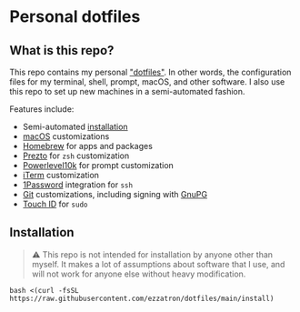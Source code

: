 # Personal dotfiles

## What is this repo?

This repo contains my personal ["dotfiles"]. In other words, the configuration
files for my terminal, shell, prompt, macOS, and other software. I also use this
repo to set up new machines in a semi-automated fashion.

Features include:

- Semi-automated [installation]
- [macOS] customizations
- [Homebrew] for apps and packages
- [Prezto] for `zsh` customization
- [Powerlevel10k] for prompt customization
- [iTerm] customization
- [1Password] integration for `ssh`
- [Git] customizations, including signing with [GnuPG]
- [Touch ID] for `sudo`

["dotfiles"]: https://wikipedia.org/wiki/Hidden_file_and_hidden_directory#Unix_and_Unix-like_environments
[1password]: https://1password.com/
[git]: https://git-scm.com/
[gnupg]: https://gnupg.org/
[homebrew]: https://brew.sh/
[installation]: #installation
[iterm]: https://iterm2.com/
[macos]: https://apple.com/macos/
[powerlevel10k]: https://github.com/romkatv/powerlevel10k
[prezto]: https://github.com/sorin-ionescu/prezto
[touch id]: https://wikipedia.org/wiki/Touch_ID

## Installation

> ⚠️ This repo is not intended for installation by anyone other than myself. It
> makes a lot of assumptions about software that I use, and will not work for
> anyone else without heavy modification.

```shell
bash <(curl -fsSL https://raw.githubusercontent.com/ezzatron/dotfiles/main/install)
```

